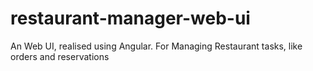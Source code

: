 # restaurant-manager-web-ui
An Web UI, realised using Angular. For Managing Restaurant tasks, like orders and reservations
